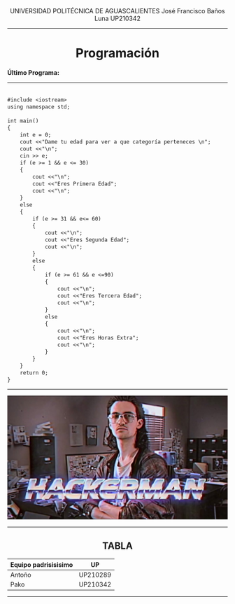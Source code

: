 <center>
UNIVERSIDAD POLITÉCNICA DE AGUASCALIENTES  
José Francisco Baños Luna  
UP210342    


___
#  **Programación** 


</center>

**Último Programa:**
___
```

#include <iostream>
using namespace std; 

int main()
{
    int e = 0;
    cout <<"Dame tu edad para ver a que categoría perteneces \n"; 
    cout <<"\n"; 
    cin >> e; 
    if (e >= 1 && e <= 30)
    {
        cout <<"\n"; 
        cout <<"Eres Primera Edad"; 
        cout <<"\n"; 
    }
    else 
    {
        if (e >= 31 && e<= 60)
        {
            cout <<"\n"; 
            cout <<"Eres Segunda Edad"; 
            cout <<"\n"; 
        }
        else 
        {
            if (e >= 61 && e <=90) 
            {
                cout <<"\n"; 
                cout <<"Eres Tercera Edad"; 
                cout <<"\n"; 
            }
            else 
            {
                cout <<"\n"; 
                cout <<"Eres Horas Extra";
                cout <<"\n"; 
            }
        }
    }
    return 0; 
}

```
___
![Alt hackerman](IMG/toño.jpg)
___
<div align="center">


## **TABLA**
|Equipo padrisisisimo|UP      |
|--------------------|--------|
|Antoño              |UP210289|
|Pako                |UP210342|

___
</div>

